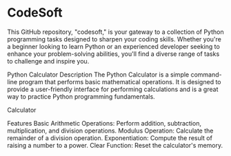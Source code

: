 # CodeSoft
This GitHub repository, "codesoft," is your gateway to a collection of Python programming tasks designed to sharpen your coding skills. Whether you're a beginner looking to learn Python or an experienced developer seeking to enhance your problem-solving abilities, you'll find a diverse range of tasks to challenge and inspire you.

Python Calculator
Description
The Python Calculator is a simple command-line program that performs basic mathematical operations. It is designed to provide a user-friendly interface for performing calculations and is a great way to practice Python programming fundamentals.

Calculator 

Features
Basic Arithmetic Operations: Perform addition, subtraction, multiplication, and division operations.
Modulus Operation: Calculate the remainder of a division operation.
Exponentiation: Compute the result of raising a number to a power.
Clear Function: Reset the calculator's memory.
